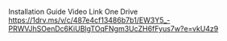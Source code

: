 Installation Guide Video Link One Drive <br>
https://1drv.ms/v/c/487e4cf13486b7b1/EW3Y5_-PRWVJhSOenDc6KiUBlgTOqFNgm3UcZH6fFyus7w?e=vkU4z9<br>
